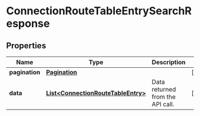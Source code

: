 

# ConnectionRouteTableEntrySearchResponse


## Properties

| Name | Type | Description | Notes |
|------------ | ------------- | ------------- | -------------|
|**pagination** | [**Pagination**](Pagination.md) |  |  [optional] |
|**data** | [**List&lt;ConnectionRouteTableEntry&gt;**](ConnectionRouteTableEntry.md) | Data returned from the API call. |  [optional] |



